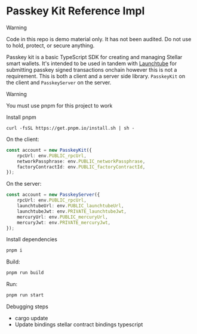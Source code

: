 # Passkey Kit Reference Impl

> [!WARNING]  
> Code in this repo is demo material only. It has not been audited. Do not use to hold, protect, or secure anything.

Passkey kit is a basic TypeScript SDK for creating and managing Stellar smart wallets. It's intended to be used in tandem with [Launchtube](https://github.com/kalepail/launchtube) for submitting passkey signed transactions onchain however this is not a requirement. This is both a client and a server side library. `PasskeyKit` on the client and `PasskeyServer` on the server.

> [!WARNING]  
> You must use pnpm for this project to work

Install pnpm
```
curl -fsSL https://get.pnpm.io/install.sh | sh -
```


On the client:
```ts
const account = new PasskeyKit({
    rpcUrl: env.PUBLIC_rpcUrl,
    networkPassphrase: env.PUBLIC_networkPassphrase,
    factoryContractId: env.PUBLIC_factoryContractId,
});
```

On the server:
```ts
const account = new PasskeyServer({
    rpcUrl: env.PUBLIC_rpcUrl,
    launchtubeUrl: env.PUBLIC_launchtubeUrl,
    launchtubeJwt: env.PRIVATE_launchtubeJwt,
    mercuryUrl: env.PUBLIC_mercuryUrl,
    mercuryJwt: env.PRIVATE_mercuryJwt,
});
```

Install dependencies
```bash
pnpm i
```

Build:

```bash
pnpm run build
```

Run:

```bash
pnpm run start
```




Debugging steps
- cargo update
- Update bindings stellar contract bindings typescript